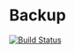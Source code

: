 # Backup

[![Build Status](https://travis-ci.org/andreashuber69/backup.svg?branch=master)](https://travis-ci.org/andreashuber69/backup)
